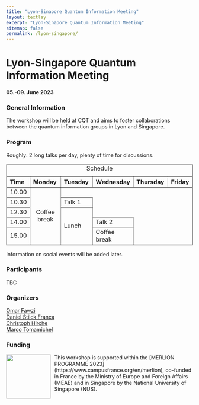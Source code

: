 ```yaml
---
title: "Lyon-Sinapore Quantum Information Meeting"
layout: textlay
excerpt: "Lyon-Sinapore Quantum Information Meeting"
sitemap: false
permalink: /lyon-singapore/
---
```


# Lyon-Singapore Quantum Information Meeting
#### 05.-09. June 2023

### General Information
The workshop will be held at CQT and aims to foster collaborations between the quantum information groups in Lyon and Singapore. 

### Program 
Roughly: 2 long talks per day, plenty of time for discussions. 


<table  border=1>
  <caption>Schedule</caption>
  <tr>
	 <th align="left" width="12%">Time</th>
   	 <th align="left" width="22%">Monday</th>
   	 <th align="left" width="22%">Tuesday</th>
	 <th align="left" width="22%">Wednesday</th>
	 <th align="left" width="22%">Thursday</th>
	 <th align="left" width="22%">Friday</th>
  </tr>
  <tr>
    <td>10.00</td>
    <td align="center" rowspan="5">Coffee break</td>
  </tr>
  <tr>
    <td>10.30</td>
    <td>Talk 1</td>
  </tr>
  <tr>
    <td>12.30</td>
    <td rowspan="5">Lunch</td>
  </tr>
  <tr>
    <td>14.00</td>
    <td>Talk 2</td>
  </tr>
  <tr>
    <td>15.00</td>
    <td rowspan="5">Coffee break</td>
  </tr>
</table>


Information on social events will be added later. 

### Participants
TBC

### Organizers
[Omar Fawzi](https://perso.ens-lyon.fr/omar.fawzi/) <br />
[Daniel Stilck Franca](https://danielstilckfranca.eu) <br />
[Christoph Hirche](https://christophhirche.github.io/ChristophHirche/) <br />
[Marco Tomamichel](https://marcotom.info)

### Funding

<p style="margin-bottom:3cm;">
<img style="float: left;margin:0 10px 10px 0" src="{{ site.url }}{{ site.baseurl }}/images/Merlion.png"  width="120"> 
This workshop is supported within the [MERLION PROGRAMME 2023](https://www.campusfrance.org/en/merlion), co-funded in France by the Ministry of Europe and Foreign Affairs (MEAE) and in Singapore by the National University of Singapore (NUS). <br />
</p>







